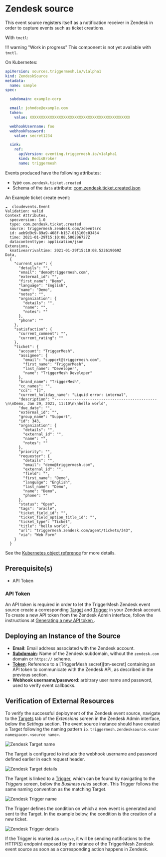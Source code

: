 # Zendesk source

This event source registers itself as a notification receiver in Zendesk in order to capture events such as ticket creations.

With `tmctl`:

!!! warning "Work in progress"
    This component is not yet available with `tmctl`.

On Kubernetes:

```yaml
apiVersion: sources.triggermesh.io/v1alpha1
kind: ZendeskSource
metadata:
  name: sample
spec:

  subdomain: example-corp

  email: johndoe@example.com
  token:
    value: XXXXXXXXXXXXXXXXXXXXXXXXXXXXXXXXXXXXXXXXXXXXX

  webhookUsername: foo
  webhookPassword:
    value: secret1234

  sink:
    ref:
      apiVersion: eventing.triggermesh.io/v1alpha1
      kind: RedisBroker
      name: triggermesh
```

Events produced have the following attributes:

* type `com.zendesk.ticket.created`
* Schema of the `data` attribute: [com.zendesk.ticket.created.json](https://raw.githubusercontent.com/triggermesh/triggermesh/main/schemas/com.zendesk.ticket.created.json)

An Example ticket create event:

```
☁️  cloudevents.Event
Validation: valid
Context Attributes,
  specversion: 1.0
  type: com.zendesk.ticket.created
  source: triggermesh.zendesk.com/zdevntsrc
  id: aeb9d9c9-89a9-468f-b157-015160c03454
  time: 2021-01-29T15:10:08.500296727Z
  datacontenttype: application/json
Extensions,
  knativearrivaltime: 2021-01-29T15:10:08.522619069Z
Data,
  {
    "current_user": {
      "details": "",
      "email": "demo@triggermesh.com",
      "external_id": "",
      "first_name": "Demo",
      "language": "English",
      "name": "Demo",
      "notes": "",
      "organization": {
        "details": "",
        "name": "",
        "notes": ""
      },
      "phone": ""
    },
    "satisfaction": {
      "current_comment": "",
      "current_rating": ""
    },
    "ticket": {
      "account": "TriggerMesh",
      "assignee": {
        "email": "support@triggermesh.com",
        "first_name": "TriggerMesh",
        "last_name": "Developer",
        "name": "TriggerMesh Developer"
      },
      "brand_name": "TriggerMesh",
      "cc_names": "",
      "ccs": "[]",
      "current_holiday_name": "Liquid error: internal",
      "description": "----------------------------------------------\n\nDemo, Jan 29, 2021, 11:10\n\nhello world",
      "due_date": "",
      "external_id": "",
      "group_name": "Support",
      "id": 343,
      "organization": {
        "details": "",
        "external_id": "",
        "name": "",
        "notes": ""
      },
      "priority": "",
      "requester": {
        "details": "",
        "email": "demo@triggermesh.com",
        "external_id": "",
        "field": "",
        "first_name": "Demo",
        "language": "English",
        "last_name": "Demo",
        "name": "Demo",
        "phone": ""
      },
      "status": "Open",
      "tags": "oracle",
      "ticket_field_id": "",
      "ticket_field_option_title_id": "",
      "ticket_type": "Ticket",
      "title": "hello world",
      "url": "triggermesh.zendesk.com/agent/tickets/343",
      "via": "Web Form"
    }
  }
```


See the [Kubernetes object reference](../reference/sources/#sources.triggermesh.io/v1alpha1.ZendeskSource) for more details.

## Prerequisite(s)

- API Token

### API Token

An API token is required in order to let the TriggerMesh Zendesk event source create a corresponding [Target][zd-target]
and [Trigger][zd-trigger] in your Zendesk account. To create a new API token from the Zendesk Admin interface, follow
the instructions at [Generating a new API token ][zd-token].

## Deploying an Instance of the Source

- **Email**: Email address associated with the Zendesk account.
- [**Subdomain**][zd-subdom]: Name of the Zendesk subdomain, without the `zendesk.com` domain or `https://` scheme.
- [**Token**][zd-token]: Reference to a [TriggerMesh secret][tm-secret] containing an API token to communicate with the
  Zendesk API, as described in the previous section.
- **Webhook username/password**: arbitrary user name and password, used to verify event callbacks.

## Verification of External Resources

To verify the successful deployment of the Zendesk event source, navigate to the [Targets][zd-target] tab of the
_Extensions_ screen in the Zendesk Admin interface, below the _Settings_ section. The event source instance should have
created a Target following the naming pattern `io.triggermesh.zendesksource.<user namespace>.<source name>`.

![Zendesk Target name](../assets/images/zendesk-source/targets-1.png)

The Target is configured to include the webhook username and password defined earlier in each request header.

![Zendesk Target details](../assets/images/zendesk-source/targets-2.png)

The Target is linked to a [Trigger][zd-trigger], which can be found by navigating to the _Triggers_ screen, below the
_Business rules_ section. This Trigger follows the same naming convention as the matching Target.

![Zendesk Trigger name](../assets/images/zendesk-source/triggers-1.png)

The Trigger defines the condition on which a new event is generated and sent to the Target. In the example below, the
condition is the creation of a new ticket.

![Zendesk Trigger details](../assets/images/zendesk-source/triggers-2.png)

If the Trigger is marked as `active`, it will be sending notifications to the HTTP(S) endpoint exposed by the instance
of the TriggerMesh Zendesk event source as soon as a corresponding action happens in Zendesk.

[zd-token]: https://support.zendesk.com/hc/en-us/articles/226022787-Generating-a-new-API-token-
[zd-target]: https://support.zendesk.com/hc/en-us/articles/203662136-Notifying-external-targets
[zd-trigger]: https://support.zendesk.com/hc/en-us/articles/203662226-Triggers-resources
[zd-subdom]: https://support.zendesk.com/hc/en-us/articles/221682747-Where-can-I-find-my-Zendesk-subdomain-
